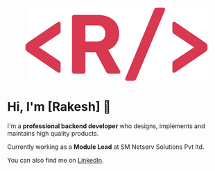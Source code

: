 <p align="center">
  <a href="#" target="_blank">
    <img src="./logo.svg" width="420">
  </a>
</p>

# Hi, I'm [Rakesh] 👋

I'm a **professional backend developer** who designs, implements and maintains high quality products.

Currently working as a **Module Lead** at SM Netserv Solutions Pvt ltd.

You can also find me on [LinkedIn](www.linkedin.com/in/rakesh-v-r).
